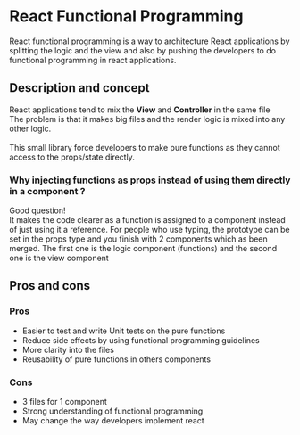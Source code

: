 # React Functional Programming

React functional programming is a way to architecture React applications by splitting the logic and the view and also by pushing the developers to do functional programming in react applications.

## Description and concept

React applications tend to mix the **View** and **Controller** in the same file <br/>
The problem is that it makes big files and the render logic is mixed into any other logic. <br/>
<br/>
This small library force developers to make pure functions as they cannot access to the props/state directly. <br/>

### Why injecting functions as props instead of using them directly in a component ?

Good question! <br/>
It makes the code clearer as a function is assigned to a component instead of just using it a reference.
For people who use typing, the prototype can be set in the props type and you finish with 2 components which as been merged. The first one is  the logic component (functions) and the second one is the view component

## Pros and cons

### Pros

- Easier to test and write Unit tests on the pure functions
- Reduce side effects by using functional programming guidelines
- More clarity into the files
- Reusability of pure functions in others components

### Cons

- 3 files for 1 component
- Strong understanding of functional programming
- May change the way developers implement react
